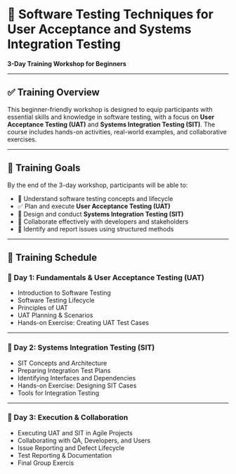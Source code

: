 # 🧪 Software Testing Techniques for User Acceptance and Systems Integration Testing

**3-Day Training Workshop for Beginners**

---

## ✅ Training Overview

This beginner-friendly workshop is designed to equip participants with essential skills and knowledge in software testing, with a focus on **User Acceptance Testing (UAT)** and **Systems Integration Testing (SIT)**. The course includes hands-on activities, real-world examples, and collaborative exercises.

---

## 🎯 Training Goals

By the end of the 3-day workshop, participants will be able to:

- 🧠 Understand software testing concepts and lifecycle  
- ✅ Plan and execute **User Acceptance Testing (UAT)**  
- 🔄 Design and conduct **Systems Integration Testing (SIT)**  
- 🤝 Collaborate effectively with developers and stakeholders  
- 🐞 Identify and report issues using structured methods  

---

## 📅 Training Schedule

### 📍 Day 1: Fundamentals & User Acceptance Testing (UAT)

- Introduction to Software Testing  
- Software Testing Lifecycle  
- Principles of UAT  
- UAT Planning & Scenarios  
- Hands-on Exercise: Creating UAT Test Cases  

---

### 📍 Day 2: Systems Integration Testing (SIT)

- SIT Concepts and Architecture  
- Preparing Integration Test Plans  
- Identifying Interfaces and Dependencies  
- Hands-on Exercise: Designing SIT Cases  
- Tools for Integration Testing  

---

### 📍 Day 3: Execution & Collaboration

- Executing UAT and SIT in Agile Projects  
- Collaborating with QA, Developers, and Users  
- Issue Reporting and Defect Lifecycle  
- Test Reporting & Documentation  
- Final Group Exercis
